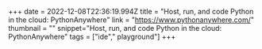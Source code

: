 +++
date = 2022-12-08T22:36:19.994Z
title = "Host, run, and code Python in the cloud: PythonAnywhere"
link = "https://www.pythonanywhere.com/"
thumbnail = ""
snippet="Host, run, and code Python in the cloud: PythonAnywhere"
tags = ["ide"," playground"]
+++
